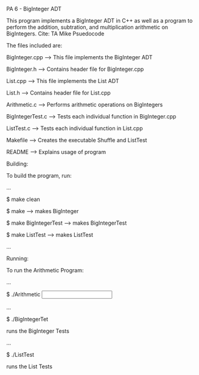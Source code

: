 PA 6 - BigInteger ADT


This program implements a BigInteger ADT in C++ as well as a program to perform the addition, subtration, and multiplication arithmetic on BigIntegers.
Cite: TA Mike Psuedocode


The files included are:

BigInteger.cpp --> This file implements the BigInteger ADT

BigInteger.h --> Contains header file for BigInteger.cpp

List.cpp --> This file implements the List ADT

List.h --> Contains header file for List.cpp

Arithmetic.c --> Performs arithmetic operations on BigIntegers

BigIntegerTest.c --> Tests each individual function in BigInteger.cpp

ListTest.c --> Tests each individual function in List.cpp

Makefile --> Creates the executable Shuffle and ListTest

README --> Explains usage of program



Building:

To build the program, run:

...

$ make clean


$ make --> makes BigInteger


$ make BigIntegerTest --> makes BigIntegerTest


$ make ListTest --> makes ListTest

...

Running:


To run the Arithmetic Program:

...

$ ./Arithmetic <input file> <output file>

...

$ ./BigIntegerTet

runs the BigInteger Tests

...

$ ./ListTest

runs the List Tests

